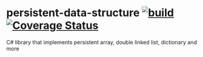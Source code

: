 # persistent-data-structure [![build](https://github.com/6gales/persistent-data-structure/actions/workflows/dotnet.yml/badge.svg?branch=main)](https://github.com/6gales/persistent-data-structure/actions/workflows/dotnet.yml)[![Coverage Status](https://coveralls.io/repos/github/6gales/persistent-data-structure/badge.svg?branch=main)](https://coveralls.io/github/6gales/persistent-data-structure?branch=main)
C# library that implements persistent array, double linked list, dictionary and more
